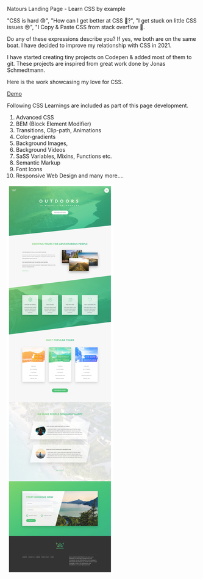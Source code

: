 Natours Landing Page - Learn CSS by example

"CSS is hard 😓", "How can I get better at CSS 🤔?", "I get stuck on little CSS issues 😢", "I Copy & Paste CSS from stack overflow 🤮. 

Do any of these expressions describe you? If yes, we both are on the same boat. I have decided to improve my relationship with CSS in 2021. 

I have started creating tiny projects on Codepen & added most of them to git. These projects are inspired from great work done by Jonas Schmedtmann.

Here is the work showcasing my love for CSS. 

[Demo](https://natours-advanced-css.netlify.app/)  

Following CSS Learnings are included as part of this page development.

1. Advanced CSS 
2. BEM (Block Element Modifier)
3. Transitions, Clip-path, Animations
4. Color-gradients
5. Background Images, 
6. Background Videos 
7. SaSS Variables, Mixins, Functions etc.
8. Semantic Markup
9. Font Icons
10. Responsive Web Design and many more....


![Natours app screenshot](./img/natours.jpg)